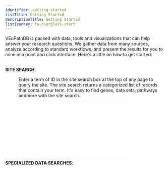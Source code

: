 ```yaml
---
identifier: getting-started
listTitle: Getting Started
descriptionTitle: Getting Started
listIconKey: fa-hourglass-start
---
```

<style>
p.indent {
    margin-left: 3em
}
</style>
VEuPathDB is packed with data, tools and visualizations that can help answer your research questions.  We gather data from many sources, analyze according to standard workflows, and present the results for you to mine in a point and click interface. Here's a little on how to get started:<br><br>

<b>SITE SEARCH</b>:<br>
   <p class="indent">Enter a term of ID in the site search box at the top of any page to query the site.  The site search returns a categorized list of records that contain your term.  It's easy to find genes, data sets, pathways andmore with the site search.<br>

   <div style="display: flex; justify-content: center; align-items: center">  
   <iframe width="300" height="168" src="{{ "/assets/images/resources_tools/Dowload-data-values-HQ.gif" | absolute_url }}" alt="GIF" frameborder="0" allow="accelerometer; autoplay; encrypted-media; gyroscope; picture-in-picture" allowfullscreen></iframe>
   </div>
   </p>


<b>SPECIALIZED DATA SEARCHES</b>:<br>